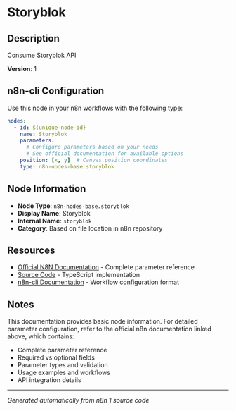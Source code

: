 # Storyblok

## Description

Consume Storyblok API

**Version**: 1

## n8n-cli Configuration

Use this node in your n8n workflows with the following type:

```yaml
nodes:
  - id: ${unique-node-id}
    name: Storyblok
    parameters:
      # Configure parameters based on your needs
      # See official documentation for available options
    position: [x, y]  # Canvas position coordinates
    type: n8n-nodes-base.storyblok
```

## Node Information

- **Node Type**: `n8n-nodes-base.storyblok`
- **Display Name**: Storyblok
- **Internal Name**: `storyblok`
- **Category**: Based on file location in n8n repository

## Resources

- [Official N8N Documentation](https://docs.n8n.io/integrations/builtin/app-nodes/n8n-nodes-base.storyblok/) - Complete parameter reference
- [Source Code](https://github.com/n8n-io/n8n/blob/master/packages/nodes-base/nodes/Storyblok/Storyblok.node.ts) - TypeScript implementation
- [n8n-cli Documentation](https://github.com/edenreich/n8n-cli) - Workflow configuration format

## Notes

This documentation provides basic node information. For detailed parameter configuration, 
refer to the official n8n documentation linked above, which contains:

- Complete parameter reference
- Required vs optional fields
- Parameter types and validation
- Usage examples and workflows
- API integration details

---
*Generated automatically from n8n 1 source code*
